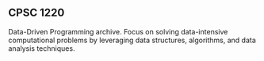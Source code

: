 ## CPSC 1220

Data-Driven Programming archive. Focus on solving data-intensive computational problems by leveraging data structures, algorithms, and data analysis techniques. 
